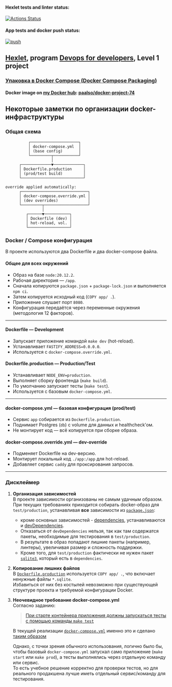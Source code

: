 #### Hexlet tests and linter status:
[![Actions Status](https://github.com/paalso/docker-project-74/actions/workflows/hexlet-check.yml/badge.svg)](https://github.com/paalso/docker-project-74/actions)

#### App tests and docker push status:
[![push](https://github.com/paalso/docker-project-74/actions/workflows/push.yml/badge.svg)](https://github.com/paalso/docker-project-74/actions/workflows/push.yml)

## [Hexlet](https://ru.hexlet.io/), program [Devops for developers](https://ru.hexlet.io/programs/devops-for-developers), Level 1 project
### [Упаковка в Docker Compose (Docker Compose Packaging)](https://ru.hexlet.io/programs/python/projects/74)

#### Docker image on [my Docker hub](https://hub.docker.com/u/paalso): [paalso/docker-project-74](https://hub.docker.com/r/paalso/docker-project-74)

## Некоторые заметки по организации docker-инфраструктуры

### Общая схема
```
          ┌─────────────────────┐
          │ docker-compose.yml  │
          │ (base config)       │
          └─────────┬───────────┘
                    │
      ┌─────────────▼─────────────┐
      │ Dockerfile.production     │
      │ (prod/test build)         │
      └───────────────────────────┘

override applied automatically:
      ┌─────────────────────────────┐
      │ docker-compose.override.yml │
      │ (dev overrides)             │
      └─────────┬───────────────────┘
                │
         ┌──────▼───────────┐
         │ Dockerfile (dev) │
         │ hot-reload, vol. │
         └──────────────────┘
```

### Docker / Compose конфигурация

В проекте используются два Dockerfile и два docker-compose файла.

#### Общее для всех окружений
- Образ на базе `node:20.12.2`.
- Рабочая директория — `/app`.
- Сначала копируются `package.json` + `package-lock.json` и выполняется `npm ci`.
- Затем копируется исходный код (`COPY app/ .`).
- Приложение слушает порт `8080`.
- Конфигурация передаётся через переменные окружения (методология 12 факторов).

---

#### **Dockerfile** — Development
- Запускает приложение командой `make dev` (hot-reload).
- Устанавливает `FASTIFY_ADDRESS=0.0.0.0`.
- Используется с `docker-compose.override.yml`.

#### **Dockerfile.production** — Production/Test
- Устанавливает `NODE_ENV=production`.
- Выполняет сборку фронтенда (`make build`).
- По умолчанию запускает тесты (`make test`).
- Используется с базовым `docker-compose.yml`.

---

#### **docker-compose.yml** — базовая конфигурация (prod/test)
- Сервис `app` собирается из `Dockerfile.production`.
- Поднимает Postgres (`db`) с volume для данных и healthcheck’ом.
- Не монтирует код — всё копируется при сборке образа.

#### **docker-compose.override.yml** — dev-override
- Подменяет Dockerfile на dev-версию.
- Монтирует локальный код `./app:/app` для hot-reload.
- Добавляет сервис `caddy` для проксирования запросов.

---

### Дисклеймер

1. **Организация зависимостей**  
   В проекте зависимости организованы не самым удачным образом. При текущих требованиях приходится собирать docker-образ для `test/production`, устанавливая **все** зависимости из [`package.json`](https://github.com/paalso/docker-project-74/blob/main/app/package.json):  
   - кроме основных зависимостей - [dependencies](https://github.com/paalso/docker-project-74/blob/128819849adb570db3679efaa06559c274d6ffd8/app/package.json#L38), устанавливаются и [devDependencies](https://github.com/paalso/docker-project-74/blob/128819849adb570db3679efaa06559c274d6ffd8/app/package.json#L73).  
   - Отказаться от `devDependencies` нельзя, так как там содержатся пакеты, необходимые для тестирования в `test/production`.  
   - В результате в образ попадают лишние пакеты (например, линтеры), увеличивая размер и сложность поддержки.  
   - Кроме того, для `test/production` фактически не нужен пакет [`sqlite3`](https://github.com/paalso/docker-project-74/blob/main/app/package.json#L70), который есть в `dependencies`.

2. **Копирование лишних файлов**  
   В [`Dockerfile.production`](https://github.com/paalso/docker-project-74/blob/main/Dockerfile.production) используется `COPY app/ .`, что включает ненужные файлы `*.sqlite`.  
   Избавиться от них без костылей невозможно при существующей структуре проекта и требуемой конфигурации Docker.

3. **Неочевидное требование docker-compose.yml**  
   Согласно заданию:  
   > [При старте контейнера приложения должны запускаться тесты с помощью команды `make test`](https://ru.hexlet.io/projects/74/members/47176?step=2)

   В текущей реализации [`docker-compose.yml`](https://github.com/paalso/docker-project-74/blob/main/docker-compose.yml) именно это и сделано [таким образом](https://github.com/paalso/docker-project-74/blob/128819849adb570db3679efaa06559c274d6ffd8/docker-compose.yml#L22)

   Однако, с точки зрения обычного использования, логично было бы, чтобы базовый `docker-compose.yml` запускал само приложение (`make start` или `make prod`), а тесты выполнялись через отдельную команду или сервис.  
   То есть учебное решение корректно для проверки тестов, но для реального продакшена лучше иметь отдельный сервис/команду для тестирования.
